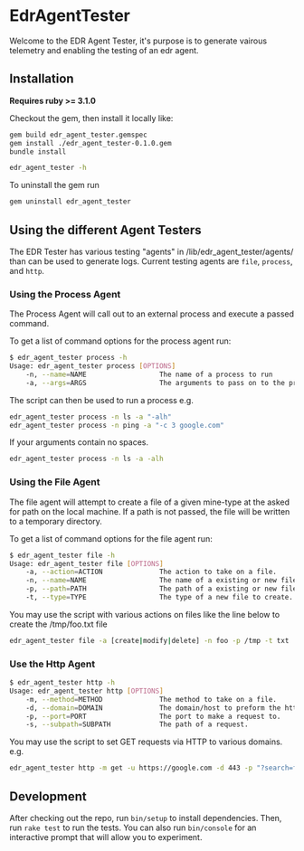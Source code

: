 # EdrAgentTester

Welcome to the EDR Agent Tester, it's purpose is to generate vairous telemetry and enabling the testing of an edr agent.


## Installation

**Requires ruby >= 3.1.0**

Checkout the gem, then install it locally like: 

```bash
gem build edr_agent_tester.gemspec
gem install ./edr_agent_tester-0.1.0.gem
bundle install

edr_agent_tester -h
```

To uninstall the gem run
```bash
gem uninstall edr_agent_tester
```

## Using the different Agent Testers

The EDR Tester has various testing "agents" in /lib/edr_agent_tester/agents/ than can be used to generate logs. Current testing agents are `file`, `process`, and `http`. 

### Using the Process Agent

The Process Agent will call out to an external process and execute a passed command.

To get a list of command options for the process agent run:
```bash
$ edr_agent_tester process -h
Usage: edr_agent_tester process [OPTIONS]    
    -n, --name=NAME                  The name of a process to run
    -a, --args=ARGS                  The arguments to pass on to the process
```

The script can then be used to run a process e.g.
```bash
edr_agent_tester process -n ls -a "-alh"
edr_agent_tester process -n ping -a "-c 3 google.com"
```
If your arguments contain no spaces.
```bash
edr_agent_tester process -n ls -a -alh
```

### Using the File Agent

The file agent will attempt to create a file of a given mine-type at the asked for path on the local machine. If a path is not passed, the file will be written to a temporary directory.

To get a list of command options for the file agent run:
```bash
$ edr_agent_tester file -h                             
Usage: edr_agent_tester file [OPTIONS]
    -a, --action=ACTION              The action to take on a file.
    -n, --name=NAME                  The name of a existing or new file.
    -p, --path=PATH                  The path of a existing or new file.
    -t, --type=TYPE                  The type of a new file to create. e.g. [txt|csv|jpg]
```

You may use the script with various actions on files like the line below to create the /tmp/foo.txt file
```bash
edr_agent_tester file -a [create|modify|delete] -n foo -p /tmp -t txt
```

### Use the Http Agent

```bash
$ edr_agent_tester http -h
Usage: edr_agent_tester http [OPTIONS]
    -m, --method=METHOD              The method to take on a file.
    -d, --domain=DOMAIN              The domain/host to preform the http method on.
    -p, --port=PORT                  The port to make a request to.
    -s, --subpath=SUBPATH            The path of a request.
```

You may use the script to set GET requests via HTTP to various domains. e.g.
```bash
edr_agent_tester http -m get -u https://google.com -d 443 -p "?search=foobar"
```

## Development

After checking out the repo, run `bin/setup` to install dependencies. Then, run `rake test` to run the tests. You can also run `bin/console` for an interactive prompt that will allow you to experiment.
